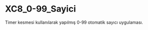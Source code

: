 XC8_0-99_Sayici
===============
Timer kesmesi kullanılarak yapılmış 0-99 otomatik sayıcı uygulaması.
